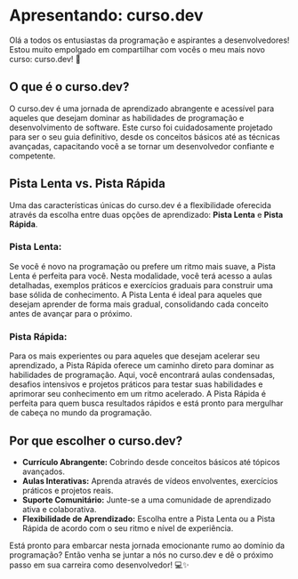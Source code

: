 # Apresentando: curso.dev

Olá a todos os entusiastas da programação e aspirantes a desenvolvedores! Estou muito empolgado em compartilhar com vocês o meu mais novo curso: curso.dev! 🚀

## O que é o curso.dev?

O curso.dev é uma jornada de aprendizado abrangente e acessível para aqueles que desejam dominar as habilidades de programação e desenvolvimento de software. Este curso foi cuidadosamente projetado para ser o seu guia definitivo, desde os conceitos básicos até as técnicas avançadas, capacitando você a se tornar um desenvolvedor confiante e competente.

## Pista Lenta vs. Pista Rápida

Uma das características únicas do curso.dev é a flexibilidade oferecida através da escolha entre duas opções de aprendizado: **Pista Lenta** e **Pista Rápida**.

### Pista Lenta:
Se você é novo na programação ou prefere um ritmo mais suave, a Pista Lenta é perfeita para você. Nesta modalidade, você terá acesso a aulas detalhadas, exemplos práticos e exercícios graduais para construir uma base sólida de conhecimento. A Pista Lenta é ideal para aqueles que desejam aprender de forma mais gradual, consolidando cada conceito antes de avançar para o próximo.

### Pista Rápida:
Para os mais experientes ou para aqueles que desejam acelerar seu aprendizado, a Pista Rápida oferece um caminho direto para dominar as habilidades de programação. Aqui, você encontrará aulas condensadas, desafios intensivos e projetos práticos para testar suas habilidades e aprimorar seu conhecimento em um ritmo acelerado. A Pista Rápida é perfeita para quem busca resultados rápidos e está pronto para mergulhar de cabeça no mundo da programação.

## Por que escolher o curso.dev?

- **Currículo Abrangente:** Cobrindo desde conceitos básicos até tópicos avançados.
- **Aulas Interativas:** Aprenda através de vídeos envolventes, exercícios práticos e projetos reais.
- **Suporte Comunitário:** Junte-se a uma comunidade de aprendizado ativa e colaborativa.
- **Flexibilidade de Aprendizado:** Escolha entre a Pista Lenta ou a Pista Rápida de acordo com o seu ritmo e nível de experiência.

Está pronto para embarcar nesta jornada emocionante rumo ao domínio da programação? Então venha se juntar a nós no curso.dev e dê o próximo passo em sua carreira como desenvolvedor! 💻✨
